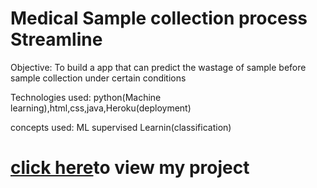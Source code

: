 # Medical Sample collection process Streamline
Objective: To build a app that can predict the wastage of sample before sample collection under certain conditions

Technologies used: python(Machine learning),html,css,java,Heroku(deployment)

concepts used: ML supervised Learnin(classification)

<h1> <a href="https://appointmentschedulermed.herokuapp.com/">click here</a>to view my project<h1>
